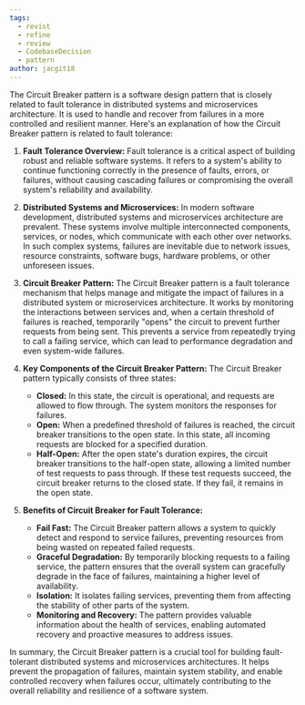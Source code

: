 ```yaml
---
tags:
  - revist
  - refine
  - review
  - CodebaseDecision
  - pattern
author: jacgit18
---
```

The Circuit Breaker pattern is a software design pattern that is closely related to fault tolerance in distributed systems and microservices architecture. It is used to handle and recover from failures in a more controlled and resilient manner. Here's an explanation of how the Circuit Breaker pattern is related to fault tolerance:

1. **Fault Tolerance Overview:**
   Fault tolerance is a critical aspect of building robust and reliable software systems. It refers to a system's ability to continue functioning correctly in the presence of faults, errors, or failures, without causing cascading failures or compromising the overall system's reliability and availability.

2. **Distributed Systems and Microservices:**
   In modern software development, distributed systems and microservices architecture are prevalent. These systems involve multiple interconnected components, services, or nodes, which communicate with each other over networks. In such complex systems, failures are inevitable due to network issues, resource constraints, software bugs, hardware problems, or other unforeseen issues.

3. **Circuit Breaker Pattern:**
   The Circuit Breaker pattern is a fault tolerance mechanism that helps manage and mitigate the impact of failures in a distributed system or microservices architecture. It works by monitoring the interactions between services and, when a certain threshold of failures is reached, temporarily "opens" the circuit to prevent further requests from being sent. This prevents a service from repeatedly trying to call a failing service, which can lead to performance degradation and even system-wide failures.

4. **Key Components of the Circuit Breaker Pattern:**
   The Circuit Breaker pattern typically consists of three states:
   - **Closed:** In this state, the circuit is operational, and requests are allowed to flow through. The system monitors the responses for failures.
   - **Open:** When a predefined threshold of failures is reached, the circuit breaker transitions to the open state. In this state, all incoming requests are blocked for a specified duration.
   - **Half-Open:** After the open state's duration expires, the circuit breaker transitions to the half-open state, allowing a limited number of test requests to pass through. If these test requests succeed, the circuit breaker returns to the closed state. If they fail, it remains in the open state.

5. **Benefits of Circuit Breaker for Fault Tolerance:**
   - **Fail Fast:** The Circuit Breaker pattern allows a system to quickly detect and respond to service failures, preventing resources from being wasted on repeated failed requests.
   - **Graceful Degradation:** By temporarily blocking requests to a failing service, the pattern ensures that the overall system can gracefully degrade in the face of failures, maintaining a higher level of availability.
   - **Isolation:** It isolates failing services, preventing them from affecting the stability of other parts of the system.
   - **Monitoring and Recovery:** The pattern provides valuable information about the health of services, enabling automated recovery and proactive measures to address issues.

In summary, the Circuit Breaker pattern is a crucial tool for building fault-tolerant distributed systems and microservices architectures. It helps prevent the propagation of failures, maintain system stability, and enable controlled recovery when failures occur, ultimately contributing to the overall reliability and resilience of a software system.
